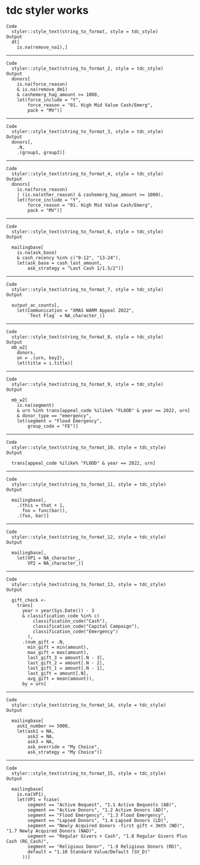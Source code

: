# tdc styler works

    Code
      styler::style_text(string_to_format, style = tdc_style)
    Output
      dt[
        is.na(remove_na1),]

---

    Code
      styler::style_text(string_to_format_2, style = tdc_style)
    Output
      donors[
        is.na(force_reason)
        & is.na(remove_dm1)
        & cashemerg_hag_amount >= 1000,
        let(force_include = "Y",
            force_reason = "01. High Mid Value Cash/Emerg",
            pack = "MV")]

---

    Code
      styler::style_text(string_to_format_3, style = tdc_style)
    Output
      donors[,
        .N,
        .(group1, group2)]

---

    Code
      styler::style_text(string_to_format_4, style = tdc_style)
    Output
      donors[
        is.na(force_reason)
        | (is.na(other_reason) & cashemerg_hag_amount >= 1000),
        let(force_include = "Y",
            force_reason = "01. High Mid Value Cash/Emerg",
            pack = "MV")]

---

    Code
      styler::style_text(string_to_format_6, style = tdc_style)
    Output
      
      mailingbase[
        is.na(ask_base)
        & cash_recency %in% c("0-12", "13-24"),
        let(ask_base = cash_last_amount,
            ask_strategy = "Last Cash 1/1.5/2")]

---

    Code
      styler::style_text(string_to_format_7, style = tdc_style)
    Output
      
      output_ac_counts[,
        let(Communication = "XMAS WARM Appeal 2022",
            `Test Flag` = NA_character_)]

---

    Code
      styler::style_text(string_to_format_8, style = tdc_style)
    Output
      mb_w2[
        donors,
        on = .(urn, key2),
        let(title = i.title)]

---

    Code
      styler::style_text(string_to_format_9, style = tdc_style)
    Output
      
      mb_w2[
        is.na(segment)
        & urn %in% trans[appeal_code %ilike% "FLOOD" & year == 2022, urn]
        & donor_type == "emergency",
        let(segment = "Flood Emergency",
            group_code = "FE")]

---

    Code
      styler::style_text(string_to_format_10, style = tdc_style)
    Output
      
      trans[appeal_code %ilike% "FLOOD" & year == 2022, urn]

---

    Code
      styler::style_text(string_to_format_11, style = tdc_style)
    Output
      
      mailingbase[,
        .(this = that + 1,
          foo = func(bar)),
        .(foo, bar)]

---

    Code
      styler::style_text(string_to_format_12, style = tdc_style)
    Output
      
      mailingbase[,
        let(VP1 = NA_character_,
            VP2 = NA_character_)]

---

    Code
      styler::style_text(string_to_format_13, style = tdc_style)
    Output
      
      gift_check <-
        trans[
          year > year(Sys.Date()) - 3
          & classification_code %in% c(
              classification_code("Cash"),
              classification_code("Capital Campaign"),
              classification_code("Emergency")
            ),
          .(num_gift = .N,
            min_gift = min(amount),
            max_gift = max(amount),
            last_gift_3 = amount[.N - 3],
            last_gift_2 = amount[.N - 2],
            last_gift_1 = amount[.N - 1],
            last_gift = amount[.N],
            avg_gift = mean(amount)),
          by = urn]

---

    Code
      styler::style_text(string_to_format_14, style = tdc_style)
    Output
      
      mailingbase[
        ask1_number >= 5000,
        let(ask1 = NA,
            ask2 = NA,
            ask3 = NA,
            ask_override = "My Choice",
            ask_strategy = "My Choice")]

---

    Code
      styler::style_text(string_to_format_15, style = tdc_style)
    Output
      
      mailingbase[
        is.na(VP1),
        let(VP1 = fcase(
            segment == "Active Bequest", "1.1 Active Bequests (AB)",
            segment == "Active Donors", "1.2 Active Donors (AD)",
            segment == "Flood Emergency", "1.3 Flood Emergency",
            segment == "Lapsed Donors", "1.4 Lapsed Donors (LD)",
            segment == "Newly Acquired Donors -first gift < 3mth (ND)", "1.7 Newly Acquired Donors (NAD)",
            segment == "Regular Givers + Cash", "1.8 Regular Givers Plus Cash (RG_Cash)",
            segment == "Religious Donor", "1.9 Religious Donors (RD)",
            default = "1.10 Standard Value/Default (SV_D)"
          ))]

